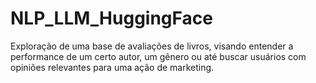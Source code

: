 # NLP_LLM_HuggingFace
Exploração de uma base de avaliações de livros, visando entender a performance de um certo autor, um gênero ou até buscar usuários com opiniões relevantes para uma ação de marketing.

